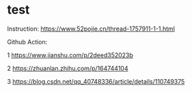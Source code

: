 # test
Instruction:  https://www.52pojie.cn/thread-1757911-1-1.html 


Github Action:  

1 https://www.jianshu.com/p/2deed352023b

2 https://zhuanlan.zhihu.com/p/164744104

3 https://blog.csdn.net/qq_40748336/article/details/110749375
